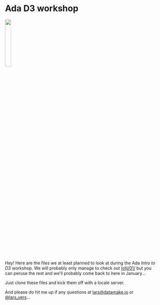 # Ada D3 workshop

<img src="https://github.com/larsvers/ada-d3-workshop-short/raw/master/images/ada_d3.png" width="20%">

Hey! Here are the files we at least planned to look at during the Ada _Intro to D3_ workshop. We will probably only manage to check out [lolli/01/](https://github.com/larsvers/ada-d3-workshop-short/tree/master/lolli/01) but you can peruse the rest and we'll probably come back to here in January...

Just clone these files and kick them off with a locale server.

And please do hit me up if any questions at lars@datamake.io or [@lars_vers](https://twitter.com/@lars_vers)...
